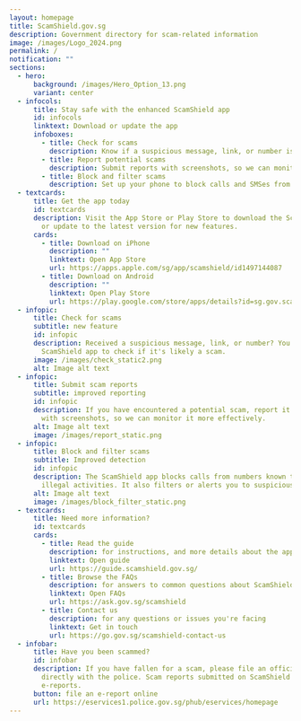 ```yaml
---
layout: homepage
title: ScamShield.gov.sg
description: Government directory for scam-related information
image: /images/Logo_2024.png
permalink: /
notification: ""
sections:
  - hero:
      background: /images/Hero_Option_13.png
      variant: center
  - infocols:
      title: Stay safe with the enhanced ScamShield app
      id: infocols
      linktext: Download or update the app
      infoboxes:
        - title: Check for scams
          description: Know if a suspicious message, link, or number is likely a scam
        - title: Report potential scams
          description: Submit reports with screenshots, so we can monitor them better
        - title: Block and filter scams
          description: Set up your phone to block calls and SMSes from scammers
  - textcards:
      title: Get the app today
      id: textcards
      description: Visit the App Store or Play Store to download the ScamShield app,
        or update to the latest version for new features.
      cards:
        - title: Download on iPhone
          description: ""
          linktext: Open App Store
          url: https://apps.apple.com/sg/app/scamshield/id1497144087
        - title: Download on Android
          description: ""
          linktext: Open Play Store
          url: https://play.google.com/store/apps/details?id=sg.gov.scamshield&hl=en_SG&pli=1
  - infopic:
      title: Check for scams
      subtitle: new feature
      id: infopic
      description: Received a suspicious message, link, or number? You can now use the
        ScamShield app to check if it's likely a scam.
      image: /images/check_static2.png
      alt: Image alt text
  - infopic:
      title: Submit scam reports
      subtitle: improved reporting
      id: infopic
      description: If you have encountered a potential scam, report it to us along
        with screenshots, so we can monitor it more effectively.
      alt: Image alt text
      image: /images/report_static.png
  - infopic:
      title: Block and filter scams
      subtitle: Improved detection
      id: infopic
      description: The ScamShield app blocks calls from numbers known to be used in
        illegal activities. It also filters or alerts you to suspicious SMSes.
      alt: Image alt text
      image: /images/block_filter_static.png
  - textcards:
      title: Need more information?
      id: textcards
      cards:
        - title: Read the guide
          description: for instructions, and more details about the app's features
          linktext: Open guide
          url: https://guide.scamshield.gov.sg/
        - title: Browse the FAQs
          description: for answers to common questions about ScamShield
          linktext: Open FAQs
          url: https://ask.gov.sg/scamshield
        - title: Contact us
          description: for any questions or issues you're facing
          linktext: Get in touch
          url: https://go.gov.sg/scamshield-contact-us
  - infobar:
      title: Have you been scammed?
      id: infobar
      description: If you have fallen for a scam, please file an official report
        directly with the police. Scam reports submitted on ScamShield are NOT
        e-reports.
      button: file an e-report online
      url: https://eservices1.police.gov.sg/phub/eservices/homepage
---
```

